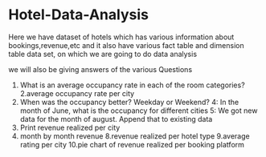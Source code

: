 # Hotel-Data-Analysis
Here we have dataset of hotels which has various information about bookings,revenue,etc and it also have various fact table and dimension table data set, on which we are going to do data analysis

we will also be giving answers of the various Questions


1. What is an average occupancy rate in each of the room categories?
2.average occupancy rate per city
3. When was the occupancy better? Weekday or Weekend?
4: In the month of June, what is the occupancy for different cities
5: We got new data for the month of august. Append that to existing data
6. Print revenue realized per city
7.  month by month revenue
8.revenue realized per hotel type
9.average rating per city
10.pie chart of revenue realized per booking platform
